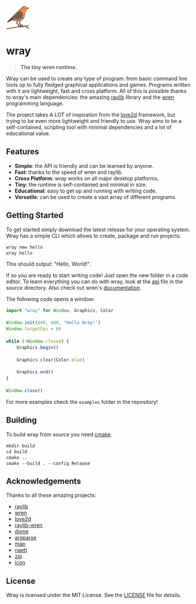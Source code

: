 ![wray](assets/wray.png)

# wray

> **The tiny wren runtime.**

Wray can be used to create any type of program: from basic command line tools up to fully fledged graphical applications and games.
Programs written with it are lightweight, fast and cross platform.
All of this is possible thanks to wray's main dependencies: the amazing [raylib](https://raylib.com) library and the [wren](https://wren.io) programming language.

The project takes A LOT of inspiration from the [love2d](https://love2d.org) framework, but trying to be even more lightweight and friendly to use.
Wray aims to be a self-contained, scripting tool with minimal dependencies and a lot of educational value.

## Features

- **Simple**: the API is friendly and can be learned by anyone.
- **Fast**: thanks to the speed of wren and raylib.
- **Cross Platform**: wray works on all major desktop platforms.
- **Tiny**: the runtime is self-contained and minimal in size.
- **Educational**: easy to get up and running with writing code.
- **Versatile**: can be used to create a vast array of different programs.

## Getting Started

To get started simply download the latest release for your operating system.
Wray has a simple CLI which allows to create, package and run projects.

```
wray new hello
wray hello
```

This should output: "Hello, World!".

If so you are ready to start writing code!
Just open the new folder in a code editor.
To learn everything you can do with wray, look at the [api](src/api.wren) file in the source directory. Also check out wren's [documentation](https://wren.io/syntax.html).

The following code opens a window:

``` javascript
import "wray" for Window, Graphics, Color

Window.init(640, 480, "Hello Wray!")
Window.targetFps = 60

while (!Window.closed) {
    Graphics.begin()

    Graphics.clear(Color.blue)

    Graphics.end()
}

Window.close()
```

For more examples check the `examples` folder in the repository!

## Building

To build wray from source you need [cmake](https://cmake.org).

```
mkdir build
cd build
cmake ..
cmake --build . --config Release
```

## Acknowledgements

Thanks to all these amazing projects:

- [raylib](https://raylib.com)
- [wren](https://wren.io)
- [love2d](https://love2d.org)
- [raylib-wren](https://github.com/TSnake41/raylib-wren)
- [dome](https://domeengine.com)
- [argparse](https://github.com/cofyc/argparse)
- [map](https://github.com/rxi/map)
- [naett](https://github.com/erkkah/naett)
- [zip](https://github.com/kuba--/zip)
- [icon](https://www.flaticon.com/free-icon/robin_1230870?term=bird&page=1&position=8&origin=search&related_id=1230870)

## License

Wray is licensed under the MIT License. See the [LICENSE](LICENSE) file for details.
